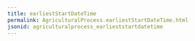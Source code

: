 ```yaml
---
title: earliestStartDateTime
permalink: AgriculturalProcess.earliestStartDateTime.html
jsonid: agriculturalprocess_earlieststartdatetime
---
```

